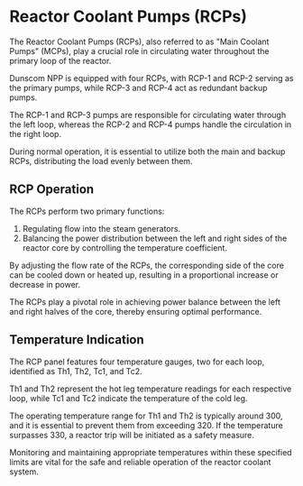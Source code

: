 # Reactor Coolant Pumps (RCPs)

The Reactor Coolant Pumps (RCPs), also referred to as "Main Coolant Pumps" (MCPs), play a crucial role in circulating water throughout the primary loop of the reactor.

Dunscom NPP is equipped with four RCPs, with RCP-1 and RCP-2 serving as the primary pumps, while RCP-3 and RCP-4 act as redundant backup pumps.

The RCP-1 and RCP-3 pumps are responsible for circulating water through the left loop, whereas the RCP-2 and RCP-4 pumps handle the circulation in the right loop.

During normal operation, it is essential to utilize both the main and backup RCPs, distributing the load evenly between them.

## RCP Operation

The RCPs perform two primary functions:
1. Regulating flow into the steam generators.
2. Balancing the power distribution between the left and right sides of the reactor core by controlling the temperature coefficient.

By adjusting the flow rate of the RCPs, the corresponding side of the core can be cooled down or heated up, resulting in a proportional increase or decrease in power.

The RCPs play a pivotal role in achieving power balance between the left and right halves of the core, thereby ensuring optimal performance.

## Temperature Indication

The RCP panel features four temperature gauges, two for each loop, identified as Th1, Th2, Tc1, and Tc2.

Th1 and Th2 represent the hot leg temperature readings for each respective loop, while Tc1 and Tc2 indicate the temperature of the cold leg.

The operating temperature range for Th1 and Th2 is typically around 300, and it is essential to prevent them from exceeding 320. If the temperature surpasses 330, a reactor trip will be initiated as a safety measure.

Monitoring and maintaining appropriate temperatures within these specified limits are vital for the safe and reliable operation of the reactor coolant system.
